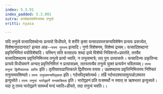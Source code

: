 ```yaml
---
index: 5.3.91
index_padded: 5.3.091
sutra: वत्सोक्षाश्वर्षभेभ्यश्च तनुत्वे
vritti: nyasa

---
```

यदि तनुत्वे वत्सादिशब्देभ्यः प्रत्ययो विधीयते, ये शरीरे कृशा वत्सादयस्तत्राप्यविशेषेण प्रत्ययः प्रसज्येत, विशेषानुपादानात्? इत्यत आह--`यस्य गुणस्य` इत्यादि। गुणो विशेषणम्, विशेष्यं द्रव्यम्। वत्सादिशब्दानां प्रवृत्तिनिमित्तं वयोविशेषादि। यस्मिन् सति वत्सादयः शब्दा द्रव्ये विशेष्ये निविशन्ते=प्रवर्त्तते, तस्यैव वत्सादिशब्दस्य प्रवृत्तिनिमित्त्स्य तनुत्वे प्रत्यो भवति, न तनुत्वमात्रे; तत् पुनः प्रत्यासत्तेः। वत्सादिभ्यः प्रकृतिभ्यः प्रत्यये विधीयमाने अन्यत् प्रवृत्तिनिमित्तं न प्रत्यासन्नम, ततस्तस्यैव तनुत्वे युक्तं प्रत्ययेन भवितव्यम्।
`तस्य तनुत्वं द्वितीयवयसः प्राप्तिः` इति। तृतीयवयःप्राप्तिकाले द्वितीयस्य वयसः। उक्षशब्दस्य प्रवृत्तिनिमित्तस्य निश्चितं तनुत्वमवशिष्यते। `तस्य तनुत्वमन्यपितृकता` इति। गर्दभपितृक्तेत्यर्थः। तर्हि गर्दभादश्वायामुत्पन्नोऽश्वतर इत्युच्येते। `तस्य तनुत्वं भारोद्वहर्ने मन्दशक्तिता` इति। भारोद्वहनं प्रति यःसमर्थो न स्यात् स ऋषभतर इत्युच्यते। यदा तु तस्य भारोद्वहने सामर्थ्यं मन्दं भवति=हीयते, तदा तनुत्वं भवति।।